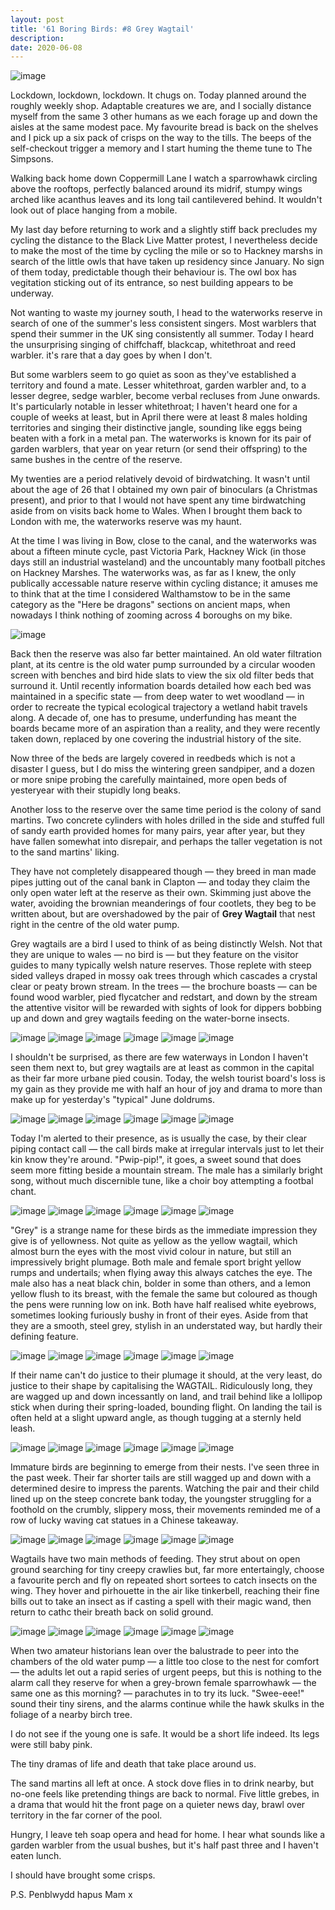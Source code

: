 ```yaml
---
layout: post
title: '61 Boring Birds: #8 Grey Wagtail'
description:
date: 2020-06-08
---
```

![image](/assets/img/grey-wagtail.jpg)

Lockdown, lockdown, lockdown. It chugs on. Today planned around the roughly weekly shop. Adaptable creatures we are, and I socially distance myself from the same 3 other humans as we each forage up and down the aisles at the same modest pace. My favourite bread is back on the shelves and I pick up a six pack of crisps on the way to the tills. The beeps of the self-checkout trigger a memory and I start huming the theme tune to The Simpsons.

Walking back home down Coppermill Lane I watch a sparrowhawk circling above the rooftops, perfectly balanced around its midrif, stumpy wings arched like acanthus leaves and its long tail cantilevered behind. It wouldn't look out of place hanging from a mobile.

My last day before returning to work and a slightly stiff back precludes my cycling the distance to the Black Live Matter protest, I nevertheless decide to make the most of the time by cycling the mile or so to Hackney marshs in search of the little owls that have taken up residency since January. No sign of them today, predictable though their behaviour is. The owl box has vegitation sticking out of its entrance, so nest building appears to be underway.

Not wanting to waste my journey south, I head to the waterworks reserve in search of one of the summer's less consistent singers. Most warblers that spend their summer in the UK sing consistently all summer. Today I heard the unsurprising singing of chiffchaff, blackcap, whitethroat and reed warbler. it's rare that a day goes by when I don't. 

But some warblers seem to go quiet as soon as they've established a territory and found a mate. Lesser whitethroat, garden warbler and, to a lesser degree, sedge warbler, become verbal recluses from June onwards. It's particularly notable in lesser whitethroat; I haven't heard one for a couple of weeks at least, but in April there were at least 8 males holding territories and singing their distinctive jangle, sounding like eggs being beaten with a fork in a metal pan. The waterworks is known for its pair of garden warblers, that year on year return (or send their offspring) to the same bushes in the centre of the reserve.

My twenties are a period relatively devoid of birdwatching. It wasn't until about the age of 26 that I obtained my own pair of binoculars (a Christmas present), and prior to that I would not have spent any time birdwatching aside from on visits back home to Wales. When I brought them back to London with me, the waterworks reserve was my haunt.

At the time I was living in Bow, close to the canal, and the waterworks was about a fifteen minute cycle, past Victoria Park, Hackney Wick (in those days still an industrial wasteland) and the uncountably many football pitches on Hackney Marshes. The waterworks was, as far as I knew, the only publically accessable nature reserve within cycling distance; it amuses me to think that at the time I considered Walthamstow to be in the same category as the "Here be dragons" sections on ancient maps, when nowadays I think nothing of zooming across 4 boroughs on my bike.

![image](/assets/img/waterworks-pool.jpg)

Back then the reserve was also far better maintained. An old water filtration plant, at its centre is the old water pump surrounded by a circular wooden screen with benches and bird hide slats to view the six old filter beds that surround it. Until recently information boards detailed how each bed was maintained in a specific state &mdash; from deep water to wet woodland &mdash; in order to recreate the typical ecological trajectory a wetland habit travels along. A decade of, one has to presume, underfunding has meant the boards became more of an aspiration than a reality, and they were recently taken down, replaced by one covering the industrial history of the site.

Now three of the beds are largely covered in reedbeds which is not a disaster I guess, but I do miss the wintering green sandpiper, and a dozen or more snipe probing the carefully maintained, more open beds of yesteryear with their stupidly long beaks.

Another loss to the reserve over the same time period is the colony of sand martins. Two concrete cylinders with holes drilled in the side and stuffed full of sandy earth provided homes for many pairs, year after year, but they have fallen somewhat into disrepair, and perhaps the taller vegetation is not to the sand martins' liking.

They have not completely disappeared though &mdash; they breed in man made pipes jutting out of the canal bank in Clapton &mdash; and today they claim the only open water left at the reserve as their own. Skimming just above the water, avoiding the brownian meanderings of four cootlets, they beg to be written about, but are overshadowed by the pair of **Grey Wagtail** that nest right in the centre of the old water pump.

Grey wagtails are a bird I used to think of as being distinctly Welsh. Not that they are unique to wales &mdash; no bird is &mdash; but they feature on the visitor guides to many typically welsh nature reserves. Those replete with steep sided valleys draped in mossy oak trees through which cascades a crystal clear or peaty brown stream. In the trees &mdash; the brochure boasts &mdash; can be found wood warbler, pied flycatcher and redstart, and down by the stream the attentive visitor will be rewarded with sights of look for dippers bobbing up and down and grey wagtails feeding on the water-borne insects.

![image](/assets/img/grey-wagtail-storyboard/01.jpg)
![image](/assets/img/grey-wagtail-storyboard/02.jpg)
![image](/assets/img/grey-wagtail-storyboard/03.jpg)
![image](/assets/img/grey-wagtail-storyboard/04.jpg)
![image](/assets/img/grey-wagtail-storyboard/05.jpg)
![image](/assets/img/grey-wagtail-storyboard/06.jpg)

I shouldn't be surprised, as there are few waterways in London I haven't seen them next to, but grey wagtails are at least as common in the capital as their far more urbane pied cousin. Today, the welsh tourist board's loss is my gain as they provide me with half an hour of joy and drama to more than make up for yesterday's "typical" June doldrums.

![image](/assets/img/grey-wagtail-storyboard/07.jpg)
![image](/assets/img/grey-wagtail-storyboard/08.jpg)
![image](/assets/img/grey-wagtail-storyboard/09.jpg)
![image](/assets/img/grey-wagtail-storyboard/10.jpg)
![image](/assets/img/grey-wagtail-storyboard/11.jpg)
![image](/assets/img/grey-wagtail-storyboard/12.jpg)

Today I'm alerted to their presence, as is usually the case, by their clear piping contact call &mdash; the call birds make at irregular intervals just to let their kin know they're around. "Pwip-pip!", it goes, a sweet sound that does seem more fitting beside a mountain stream. The male has a similarly bright song, without much discernible tune, like a choir boy attempting a footbal chant.

![image](/assets/img/grey-wagtail-storyboard/13.jpg)
![image](/assets/img/grey-wagtail-storyboard/14.jpg)
![image](/assets/img/grey-wagtail-storyboard/15.jpg)
![image](/assets/img/grey-wagtail-storyboard/16.jpg)
![image](/assets/img/grey-wagtail-storyboard/17.jpg)
![image](/assets/img/grey-wagtail-storyboard/18.jpg)

"Grey" is a strange name for these birds as the immediate impression they give is of yellowness. Not quite as yellow as the yellow wagtail, which almost burn the eyes with the most vivid colour in nature, but still an impressively bright plumage. Both male and female sport bright yellow rumps and undertails; when flying away this always catches the eye. The male also has a neat black chin, bolder in some than others, and a lemon yellow flush to its breast, with the female the same but coloured as though the pens were running low on ink. Both have half realised white eyebrows, sometimes looking furiously bushy in front of their eyes. Aside from that they are a smooth, steel grey, stylish in an understated way, but hardly their defining feature.

![image](/assets/img/grey-wagtail-storyboard/19.jpg)
![image](/assets/img/grey-wagtail-storyboard/20.jpg)
![image](/assets/img/grey-wagtail-storyboard/21.jpg)
![image](/assets/img/grey-wagtail-storyboard/22.jpg)
![image](/assets/img/grey-wagtail-storyboard/23.jpg)
![image](/assets/img/grey-wagtail-storyboard/24.jpg)

If their name can't do justice to their plumage it should, at the very least, do justice to their shape by capitalising the WAGTAIL. Ridiculously long, they are wagged up and down incessantly on land, and trail behind like a lollipop stick when during their spring-loaded, bounding flight. On landing the tail is often held at a slight upward angle, as though tugging at a sternly held leash. 

![image](/assets/img/grey-wagtail-storyboard/25.jpg)
![image](/assets/img/grey-wagtail-storyboard/26.jpg)
![image](/assets/img/grey-wagtail-storyboard/27.jpg)
![image](/assets/img/grey-wagtail-storyboard/28.jpg)
![image](/assets/img/grey-wagtail-storyboard/29.jpg)
![image](/assets/img/grey-wagtail-storyboard/30.jpg)

Immature birds are beginning to emerge from their nests. I've seen three in the past week. Their far shorter tails are still wagged up and down with a determined desire to impress the parents. Watching the pair and their child lined up on the steep concrete bank today, the youngster struggling for a foothold on the crumbly, slippery moss, their movements reminded me of a row of lucky waving cat statues in a Chinese takeaway. 

![image](/assets/img/grey-wagtail-storyboard/31.jpg)
![image](/assets/img/grey-wagtail-storyboard/32.jpg)
![image](/assets/img/grey-wagtail-storyboard/33.jpg)
![image](/assets/img/grey-wagtail-storyboard/34.jpg)
![image](/assets/img/grey-wagtail-storyboard/35.jpg)
![image](/assets/img/grey-wagtail-storyboard/36.jpg)

Wagtails have two main methods of feeding. They strut about on open ground searching for tiny creepy crawlies but, far more entertaingly, choose a favourite perch and fly on repeated short sortees to catch insects on the wing. They hover and pirhouette in the air like tinkerbell, reaching their fine bills out to take an insect as if casting a spell with their magic wand, then return to cathc their breath back on solid ground.

![image](/assets/img/grey-wagtail-storyboard/37.jpg)
![image](/assets/img/grey-wagtail-storyboard/38.jpg)
![image](/assets/img/grey-wagtail-storyboard/39.jpg)
![image](/assets/img/grey-wagtail-storyboard/40.jpg)
![image](/assets/img/grey-wagtail-storyboard/41.jpg)
![image](/assets/img/grey-wagtail-storyboard/42.jpg)

When two amateur historians lean over the balustrade to peer into the chambers of the old water pump &mdash; a little too close to the nest for comfort &mdash; the adults let out a rapid series of urgent peeps, but this is nothing to the alarm call they reserve for when a grey-brown female sparrowhawk &mdash; the same one as this morning? &mdash; parachutes in to try its luck. "Swee-eee!" sound their tiny sirens, and the alarms continue while the hawk skulks in the foliage of a nearby birch tree.


I do not see if the young one is safe. It would be a short life indeed. Its legs were still baby pink.

The tiny dramas of life and death that take place around us.

The sand martins all left at once. A stock dove flies in to drink nearby, but no-one feels like pretending things are back to normal. Five little grebes, in a drama that would hit the front page on a quieter news day, brawl over territory in the far corner of the pool.

Hungry, I leave teh soap opera and head for home. I hear what sounds like a garden warbler from the usual bushes, but it's half past three and I haven't eaten lunch.

I should have brought some crisps.

P.S. Penblwydd hapus Mam x











